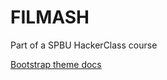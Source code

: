 # FILMASH

Part of a SPBU HackerClass course

[Bootstrap theme docs](https://mdbootstrap.github.io/bootstrap-material-design/)
